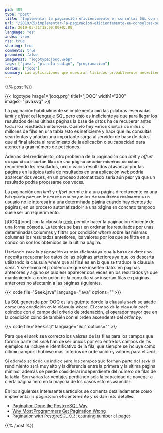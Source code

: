 ```yaml
---
pid: 409
type: "post"
title: "Implementar la paginación eficientemente en consultas SQL con seek"
url: "/2019/05/implementar-la-paginacion-eficientemente-en-consultas-sql-con-seek/"
date: 2019-05-31T18:00:00+02:00
language: "es"
index: true
rss: true
sharing: true
comments: true
promoted: false
imagePost: "logotype:jooq.webp"
tags: ["java", "planeta-codigo", "programacion"]
series: ["jooq"]
summary: Las aplicaciones que muestran listados probablemente necesiten mostrarlos paginados. Sin embargo, implementar la paginación correctamente para que sea eficiente no pasa por emplear las clausulas _limit_ ni _offset_ que habitualmente se utilizan sino con _seek_. Además de que _limit_ y _offset_ da lugar a resultados no deseados si entre obtención de página y página se insertan filas en páginas anteriores.
---
```


{{% post %}}

{{< logotype image1="jooq.png" title1="jOOQ" width1="200" image2="java.svg" >}}

La paginación habitualmente se implementa con las palabras reservadas _limit_ y _offset_ del lenguaje SQL pero esto es ineficiente ya que para llegar los resultados de las últimas páginas la base de datos ha de recuperar antes todos los resultados anteriores. Cuando hay varios cientos de miles o millones de filas en una tabla esto es ineficiente y hace que las consultas sean lentas y añadan una importante carga al servidor de base de datos que al final afecta al rendimiento de la aplicación o su capacidad para atender a gran número de peticiones. 

Además del rendimiento, otro problema de la paginación con _limit_ y _offset_ es que si se insertan filas en una página anterior mientras se están recorriendo los resultados, uno o varios resultados al avanzar por las páginas en la típica tabla de resultados en una aplicación web podría aparecer dos veces, en un proceso automatizado sería aún peor ya que un resultado podría procesarse dos veces.

La paginación con _limit_ y _offset_ permite ir a una página directamente en una búsqueda pero en los casos que hay miles de resultados realmente a un usuario no le interesa ir a una determinada página cuando hay cientos de páginas, en un proceso automatizado ir a una página en concreto tampoco suele ser un requerimiento.

[jOOQ][jooq] con la cláusula [seek](https://www.jooq.org/javadoc/latest/org/jooq/SelectSeekStep1.html) permite hacer la paginación eficiente de una forma cómoda. La técnica se basa en ordenar los resultados por unas determinadas columnas y filtrar por condición _where_ sobre las mismas columnas los resultados anteriores, los valores por los que se filtra en la condición son los obtenidos de la última página.

Haciendo _seek_ la paginación es más eficiente ya que la base de datos no necesita recuperar los datos de las páginas anteriores ya que los descarta utilizando la cláusula _where_ que al final es en lo que se traduce la clausula _seek_. Y se elimina el problema de que se inserten datos en páginas anteriores y alguno se pudiese aparecer dos veces en los resultados ya que manteniendo la ordenación de la consulta si se insertan filas en páginas anteriores no afectarán a las páginas siguientes.

{{< code file="Seek.java" language="java" options="" >}}

La SQL generada por jOOQ es la siguiente donde la clausula _seek_ se añade como una condición en la cláusula _where_. El campo de la clausula _seek_ coincide con el campo del criterio de ordenación, el operador mayor que en la condición coincide también con el orden ascendente del _order by_.

{{< code file="Seek.sql" language="Sql" options="" >}}

Para que el _seek_ sea correcto los valores de las filas para los campos que forman parte del _seek_ han de ser únicos por eso entre los campos de los ejemplos se incluye el identificativo de la fila, que siempre se incluye como último campo si hubiese más criterios de ordenación y valores para el _seek_.

Si además se tiene un índice para los campos que forman parte del _seek_ el rendimiento será muy alto y la diferencia entre la primera y la última página mínimo, además se puede considerar independiente del número de filas de la tabla. Son varias las ventajas perdiendo solo la capacidad de navegar a cierta página pero en la mayoría de los casos esto es asumible.

En los siguientes interesantes artículos se comenta detalladamente como implementar la paginación eficientemente y se dan más detalles.

* [Pagination Done the PostgreSQL Way](https://wiki.postgresql.org/images/3/35/Pagination_Done_the_PostgreSQL_Way.pdf)
* [Why Most Programmers Get Pagination Wrong](https://blog.jooq.org/2016/08/10/why-most-programmers-get-pagination-wrong/)
* [Pagination with PostgreSQL 9.3: counting number of pages](https://dba.stackexchange.com/questions/73175/pagination-with-postgresql-9-3-counting-number-of-pages)

{{% /post %}}
